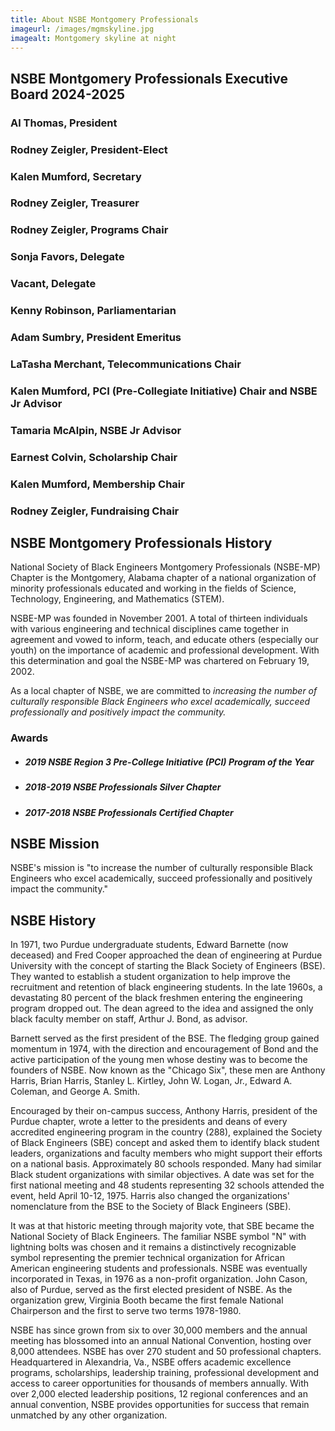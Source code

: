 ```yaml
---
title: About NSBE Montgomery Professionals
imageurl: /images/mgmskyline.jpg
imagealt: Montgomery skyline at night
---
```


## NSBE Montgomery Professionals Executive Board 2024-2025

### Al Thomas, President

### Rodney Zeigler, President-Elect

### Kalen Mumford, Secretary

### Rodney Zeigler, Treasurer

### Rodney Zeigler, Programs Chair

### Sonja Favors, Delegate

### **Vacant**, Delegate

### Kenny Robinson, Parliamentarian

### Adam Sumbry, President Emeritus

### LaTasha Merchant, Telecommunications Chair

### Kalen Mumford, PCI (Pre-Collegiate Initiative) Chair and NSBE Jr Advisor

### Tamaria McAlpin, NSBE Jr Advisor

### Earnest Colvin, Scholarship Chair

### Kalen Mumford, Membership Chair

### Rodney Zeigler, Fundraising Chair


## NSBE Montgomery Professionals History

National Society of Black Engineers Montgomery Professionals (NSBE-MP) Chapter is the Montgomery, Alabama
chapter of a national organization of minority professionals educated and working in the fields of 
Science, Technology, Engineering, and Mathematics (STEM).

NSBE-MP was founded in November 2001. A total of thirteen individuals with various engineering and technical 
disciplines came together in agreement and vowed to inform, teach, and educate others (especially our youth) 
on the importance of academic and professional development. With this determination and goal the NSBE-MP was 
chartered on February 19, 2002.

As a local chapter of NSBE, we are committed to *increasing the number of culturally responsible Black*
*Engineers who excel academically, succeed professionally and positively impact the community.*

### Awards

* ##### 2019 NSBE Region 3 Pre-College Initiative (PCI) Program of the Year
* ##### 2018-2019 NSBE Professionals Silver Chapter
* ##### 2017-2018 NSBE Professionals Certified Chapter

## NSBE Mission

NSBE's mission is "to increase the number of culturally responsible Black Engineers who excel academically, 
succeed professionally and positively impact the community."

## NSBE History

In 1971, two Purdue undergraduate students, Edward Barnette (now deceased) and Fred Cooper approached the dean of 
engineering at Purdue University with the concept of starting the Black Society of Engineers (BSE). They wanted 
to establish a student organization to help improve the recruitment and retention of black engineering students. 
In the late 1960s, a devastating 80 percent of the black freshmen entering the engineering program dropped out. 
The dean agreed to the idea and assigned the only black faculty member on staff, Arthur J. Bond, as advisor.

Barnett served as the first president of the BSE. The fledging group gained momentum in 1974, with the direction 
and encouragement of Bond and the active participation of the young men whose destiny was to become the founders 
of NSBE. Now known as the "Chicago Six", these men are Anthony Harris, Brian Harris, Stanley L. Kirtley, 
John W. Logan, Jr., Edward A. Coleman, and George A. Smith.

Encouraged by their on-campus success, Anthony Harris, president of the Purdue chapter, wrote a letter to the presidents 
and deans of every accredited engineering program in the country (288), explained the Society of Black Engineers 
(SBE) concept and asked them to identify black student leaders, organizations and faculty members who might support 
their efforts on a national basis. Approximately 80 schools responded. Many had similar Black student organizations 
with similar objectives. A date was set for the first national meeting and 48 students representing 32 schools attended 
the event, held April 10-12, 1975. Harris also changed the organizations' nomenclature from the BSE to the Society 
of Black Engineers (SBE).

It was at that historic meeting through majority vote, that SBE became the National Society of Black Engineers. 
The familiar NSBE symbol "N" with lightning bolts was chosen and it remains a distinctively recognizable symbol 
representing the premier technical organization for African American engineering students and professionals. NSBE 
was eventually incorporated in Texas, in 1976 as a non-profit organization. John Cason, also of Purdue, served as 
the first elected president of NSBE. As the organization grew, Virginia Booth became the first female National Chairperson 
and the first to serve two terms 1978-1980.

NSBE has since grown from six to over 30,000 members and the annual meeting has blossomed into an annual National 
Convention, hosting over 8,000 attendees. NSBE has over 270 student and 50 professional chapters. Headquartered in Alexandria, 
Va., NSBE offers academic excellence programs, scholarships, leadership training, professional development and access 
to career opportunities for thousands of members annually. With over 2,000 elected leadership positions, 12 regional 
conferences and an annual convention, NSBE provides opportunities for success that remain unmatched by any other 
organization.
